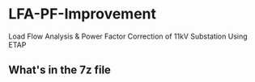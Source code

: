 # LFA-PF-Improvement
Load Flow Analysis &amp; Power Factor Correction of 11kV Substation Using ETAP

## What's in the 7z file
 

